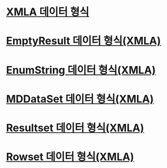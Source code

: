# [XMLA 데이터 형식](xml-data-types-xmla.md)

# [EmptyResult 데이터 형식(XMLA)](emptyresult-data-type-xmla.md)
# [EnumString 데이터 형식(XMLA)](enumstring-data-type-xmla.md)
# [MDDataSet 데이터 형식(XMLA)](mddataset-data-type-xmla.md)
# [Resultset 데이터 형식(XMLA)](resultset-data-type-xmla.md)
# [Rowset 데이터 형식(XMLA)](rowset-data-type-xmla.md)
